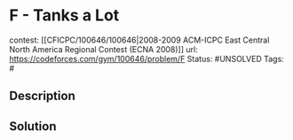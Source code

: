 # F - Tanks a Lot

contest: [[CFICPC/100646/100646|2008-2009 ACM-ICPC East Central North America Regional Contest (ECNA 2008)]]
url: https://codeforces.com/gym/100646/problem/F
Status: #UNSOLVED
Tags: #

## Description

## Solution

